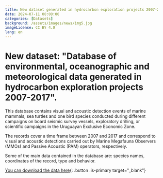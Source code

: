 ```yaml
---
title: New dataset generated in hydrocarbon exploration projects 2007-2017
date: 2024-07-11 00:00:00
categories: [Datasets]
background: /assets/images/news/img5.jpg
imageLicense: CC BY 4.0
lang: en
---
```


# New dataset: "Database of environmental, oceanographic and meteorological data generated in hydrocarbon exploration projects 2007-2017".

This database contains visual and acoustic detection events of marine mammals, sea turtles and one bird species conducted during different campaigns on board seismic survey vessels, exploratory drilling, or scientific campaigns in the Uruguayan Exclusive Economic Zone. 

The records cover a time frame between 2007 and 2017 and correspond to visual and acoustic detections carried out by Marine Megafauna Observers (MMOs) and Passive Acoustic (PAM) operators, respectively. 

Some of the main data contained in the database are: species names, coordinates of the record, type and behavior.


[You can download the data here](https://www.gbif.org/dataset/bb37f9d3-0f70-4279-8f6b-7bb9b33011bc){: .button .is-primary target="_blank"}
